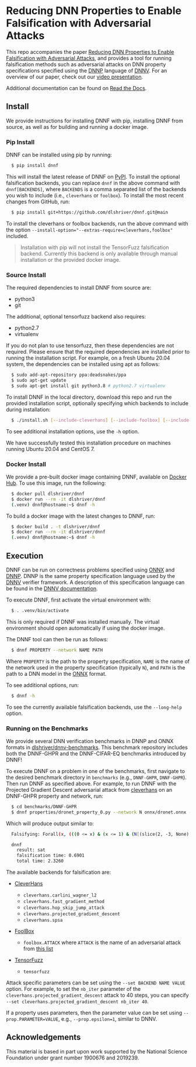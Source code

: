 # Reducing DNN Properties to Enable Falsification with Adversarial Attacks

This repo accompanies the paper [Reducing DNN Properties to Enable Falsification with Adversarial Attacks](https://dlshriver.github.io/assets/files/publications/ICSE21-DNNF.pdf), and provides a tool for running falsification methods such as adversarial attacks on DNN property specifications specified using the [DNNP](https://dnnv.readthedocs.io/en/latest/usage/specifying_properties.html) language of [DNNV](https://github.com/dlshriver/DNNV). For an overview of our paper, check out our [video presentation](https://youtu.be/hcQFYUFwp_U).

Additional documentation can be found on [Read the Docs](https://dnnf.readthedocs.io/).

## Install

We provide instructions for installing DNNF with pip, installing DNNF from source, as well as for building and running a docker image.

### Pip Install

DNNF can be installed using pip by running:

```bash
  $ pip install dnnf
```

This will install the latest release of DNNF on [PyPI](https://pypi.org/project/dnnf/).
To install the optional falsification backends, you can replace `dnnf` in the above command with `dnnf[BACKENDS]`, 
where `BACKENDS` is a comma separated list of the backends you wish to include (i.e., `cleverhans` or `foolbox`).
To install the most recent changes from GitHub, run:

```bash
  $ pip install git+https://github.com/dlshriver/dnnf.git@main
```

To install the cleverhans or foolbox backends, run the above command with the option `--install-option="--extras-require=cleverhans,foolbox"` included.

> Installation with pip will not install the TensorFuzz falsification backend. Currently this backend is only available through manual installation or the provided docker image.

### Source Install

The required dependencies to install DNNF from source are:

- python3
- git

The additional, optional tensorfuzz backend also requires:

- python2.7
- virtualenv

If you do not plan to use tensorfuzz, then these dependencies are not required.
Please ensure that the required dependencies are installed prior to running the installation script.
For example, on a fresh Ubuntu 20.04 system, the dependencies can be installed using apt as follows:

```bash
  $ sudo add-apt-repository ppa:deadsnakes/ppa
  $ sudo apt-get update
  $ sudo apt-get install git python3.8 # python2.7 virtualenv
```

To install DNNF in the local directory, download this repo and run the provided installation script,
optionally specifying which backends to include during installation:

```bash
  $ ./install.sh [--include-cleverhans] [--include-foolbox] [--include-tensorfuzz]
```

To see additional installation options, use the `-h` option.

We have successfully tested this installation procedure on machines running Ubuntu 20.04 and CentOS 7.

### Docker Install

We provide a pre-built docker image containing DNNF, available on [Docker Hub](https://hub.docker.com/r/dlshriver/dnnf). To use this image, run the following:

```bash
  $ docker pull dlshriver/dnnf
  $ docker run --rm -it dlshriver/dnnf
  (.venv) dnnf@hostname:~$ dnnf -h
```

To build a docker image with the latest changes to DNNF, run:

```bash
  $ docker build . -t dlshriver/dnnf
  $ docker run --rm -it dlshriver/dnnf
  (.venv) dnnf@hostname:~$ dnnf -h
```

## Execution

DNNF can be run on correctness problems specified using [ONNX](https://onnx.ai) and [DNNP](https://docs.dnnv.org/en/stable/dnnp/introduction.html). 
DNNP is the same property specification language used by the [DNNV](https://github.com/dlshriver/dnnv) verifier framework. 
A description of this specification language can be found in the [DNNV documentation](https://docs.dnnv.org/en/stable/dnnp/introduction.html).

To execute DNNF, first activate the virtual environment with:

```bash
  $ . .venv/bin/activate
```

This is only required if DNNF was installed manually. The virtual environment should open automatically if using the docker image.

The DNNF tool can then be run as follows:

```bash
  $ dnnf PROPERTY --network NAME PATH
```

Where `PROPERTY` is the path to the property specification, `NAME` is the name of the network used in the property specification (typically `N`), and `PATH` is the path to a DNN model in the [ONNX](https://onnx.ai) format.

To see additional options, run:

```bash
  $ dnnf -h
```

To see the currently available falsification backends, use the `--long-help` option.


### Running on the Benchmarks

We provide several DNN verification benchmarks in DNNP and ONNX formats in [dlshriver/dnnv-benchmarks](https://github.com/dlshriver/dnnv-benchmarks). 
This benchmark repository includes both the DNNF-GHPR and the DNNF-CIFAR-EQ benchmarks introduced by DNNF!

To execute DNNF on a problem in one of the benchmarks, 
first navigate to the desired benchmark directory in `benchmarks` (e.g., `DNNF-GHPR`, `DNNF-GHPR`). 
Then run DNNF as specified above. 
For example, to run DNNF with the Projected Gradient Descent adversarial attack from [cleverhans](https://github.com/tensorflow/cleverhans) on an DNNF-GHPR property and network,
run:

```bash
  $ cd benchmarks/DNNF-GHPR
  $ dnnf properties/dronet_property_0.py --network N onnx/dronet.onnx --backend cleverhans.projected_gradient_descent
```

Which will produce output similar to:

```bash
  Falsifying: Forall(x, (((0 <= x) & (x <= 1) & (N[(slice(2, -3, None), 1)](x) <= -2.1972245773362196)) ==> ((-0.08726646259971647 <= N[(slice(2, -1, None), 0)](x)) & (N[(slice(2, -1, None), 0)](x) <= 0.08726646259971647))))

  dnnf
    result: sat
    falsification time: 0.6901
    total time: 2.3260
```

The available backends for falsification are:

  - [CleverHans](https://github.com/tensorflow/cleverhans)
    
    - `cleverhans.carlini_wagner_l2`
    - `cleverhans.fast_gradient_method`
    - `cleverhans.hop_skip_jump_attack`
    - `cleverhans.projected_gradient_descent`
    - `cleverhans.spsa`

  - [FoolBox](https://github.com/bethgelab/foolbox)

    - `foolbox.ATTACK` where `ATTACK` is the name of an adversarial attack from 
      [this list](https://foolbox.readthedocs.io/en/stable/modules/attacks.html#module-foolbox.attacks)

  - [TensorFuzz](https://github.com/brain-research/tensorfuzz)

    - ``tensorfuzz``

Attack specific parameters can be set using the `--set BACKEND NAME VALUE` option.
For example, to set the `nb_iter` parameter of the `cleverhans.projected_gradient_descent` attack to 40 steps,
you can specify `--set cleverhans.projected_gradient_descent nb_iter 40`.

If a property uses parameters, then the parameter value can be set using `--prop.PARAMETER=VALUE`, 
e.g., `--prop.epsilon=1`, similar to DNNV.


## Acknowledgements

This material is based in part upon work supported by the National Science Foundation under grant number 1900676 and 2019239.
